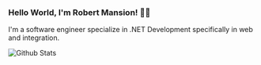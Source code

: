 ### Hello World, I'm Robert Mansion! 👋🏽

I'm a software engineer specialize in .NET Development specifically in web and integration.

![Github Stats](https://github-readme-stats.vercel.app/api?username=rpmansion&show_icons=true&theme=default)

<!--
**rpmansion/rpmansion** is a ✨ _special_ ✨ repository because its `README.md` (this file) appears on your GitHub profile.

Here are some ideas to get you started:

- 🔭 I’m currently working on ...
- 🌱 I’m currently learning ...
- 👯 I’m looking to collaborate on ...
- 🤔 I’m looking for help with ...
- 💬 Ask me about ...
- 📫 How to reach me: ...
- 😄 Pronouns: ...
- ⚡ Fun fact: ...
-->

